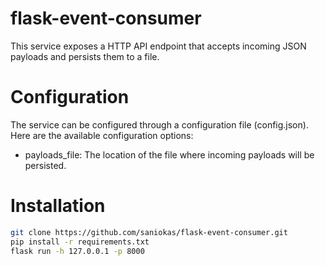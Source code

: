 # flask-event-consumer
This service exposes a HTTP API endpoint that accepts incoming JSON payloads and persists them to a file. 

# Configuration
The service can be configured through a configuration file (config.json). 
Here are the available configuration options:

* payloads_file: The location of the file where incoming payloads will be persisted.

# Installation
```bash
git clone https://github.com/saniokas/flask-event-consumer.git
pip install -r requirements.txt
flask run -h 127.0.0.1 -p 8000
```
